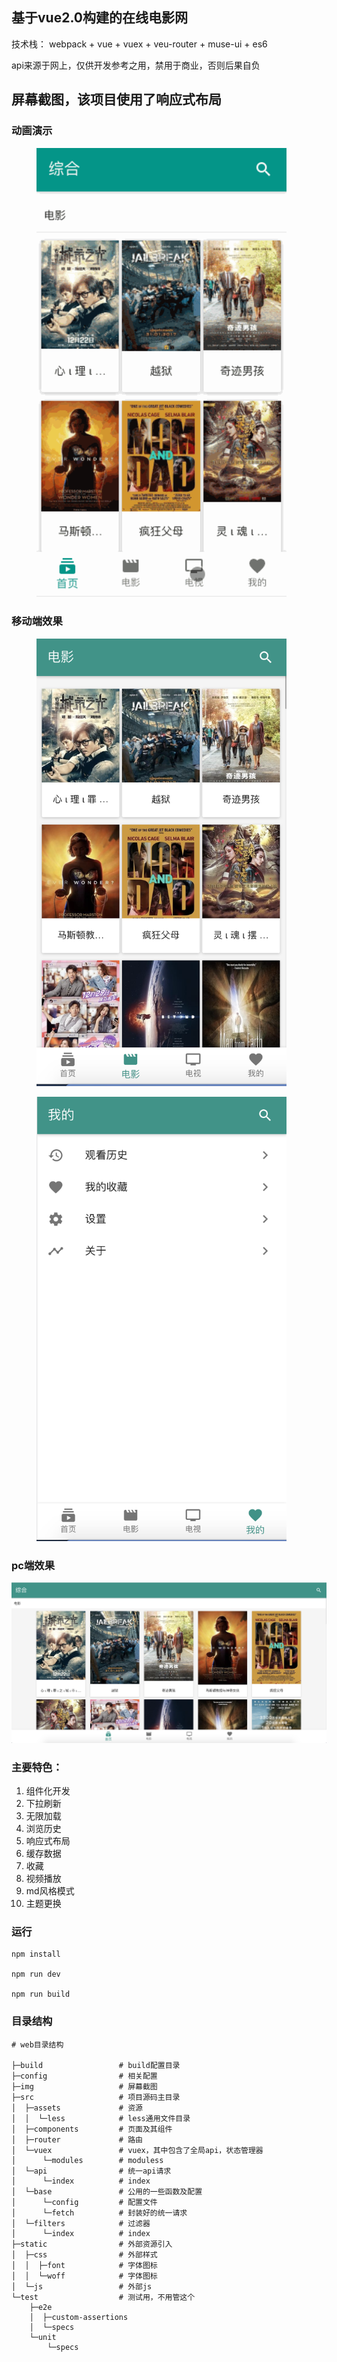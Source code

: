 ## 基于vue2.0构建的在线电影网
技术栈： webpack + vue + vuex + veu-router + muse-ui + es6

api来源于网上，仅供开发参考之用，禁用于商业，否则后果自负

## 屏幕截图，该项目使用了响应式布局

### 动画演示
<figure class="half">
<img src="./img/movie.gif" width="400">
</figure>

### 移动端效果
<figure class="half">
<img src="./img/1.png" width="400">
</figure>
<figure class="half">
<img src="./img/2.png" width="400">
</figure>

### pc端效果
![image](./img/pc.png)

### 主要特色：

1. 组件化开发
2. 下拉刷新
3. 无限加载
4. 浏览历史
5. 响应式布局
6. 缓存数据
8. 收藏
9. 视频播放
10. md风格模式
11. 主题更换

### 运行 

```
npm install

npm run dev

npm run build

```

### 目录结构
```
# web目录结构

├─build                 # build配置目录
├─config                # 相关配置
├─img                   # 屏幕截图
├─src                   # 项目源码主目录	
│  ├─assets             # 资源
│  │  └─less            # less通用文件目录
│  ├─components         # 页面及其组件
│  ├─router             # 路由
│  └─vuex               # vuex，其中包含了全局api，状态管理器
│      └─modules        # moduless
│  └─api                # 统一api请求
│      └─index          # index
│  └─base               # 公用的一些函数及配置
│      └─config         # 配置文件
│      └─fetch          # 封装好的统一请求
│  └─filters            # 过滤器
│      └─index          # index
├─static                # 外部资源引入
│  ├─css                # 外部样式
│  │  ├─font            # 字体图标
│  │  └─woff            # 字体图标
│  └─js                 # 外部js	
└─test                  # 测试用，不用管这个
    ├─e2e
    │  ├─custom-assertions
    │  └─specs
    └─unit
        └─specs
```

